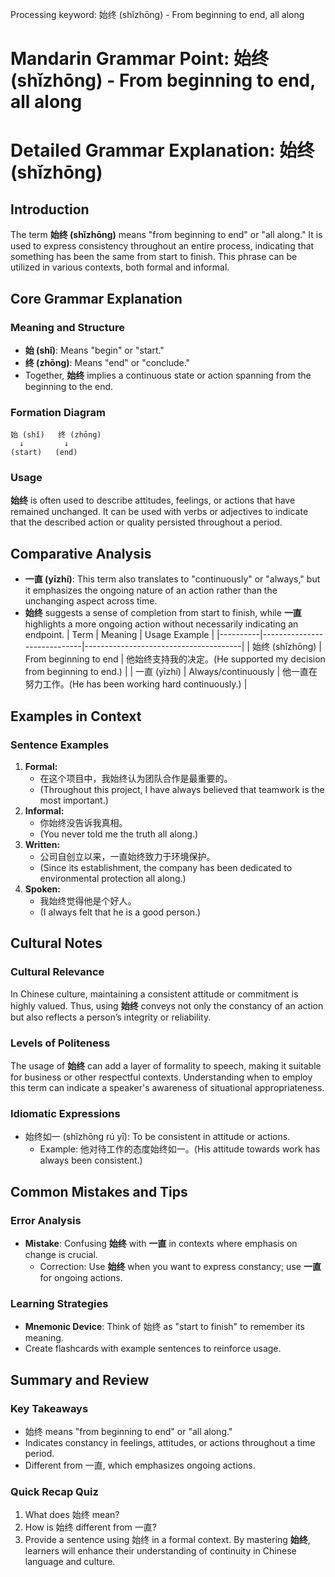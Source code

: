 Processing keyword: 始终 (shǐzhōng) - From beginning to end, all along
# Mandarin Grammar Point: 始终 (shǐzhōng) - From beginning to end, all along
# Detailed Grammar Explanation: 始终 (shǐzhōng)
## Introduction
The term **始终 (shǐzhōng)** means "from beginning to end" or "all along." It is used to express consistency throughout an entire process, indicating that something has been the same from start to finish. This phrase can be utilized in various contexts, both formal and informal.
## Core Grammar Explanation
### Meaning and Structure
- **始 (shǐ)**: Means "begin" or "start."
- **终 (zhōng)**: Means "end" or "conclude."
- Together, **始终** implies a continuous state or action spanning from the beginning to the end.
### Formation Diagram
```
始 (shǐ)   终 (zhōng)
  ↓         ↓
(start)   (end)
```
### Usage
**始终** is often used to describe attitudes, feelings, or actions that have remained unchanged. It can be used with verbs or adjectives to indicate that the described action or quality persisted throughout a period.
## Comparative Analysis
- **一直 (yīzhí)**: This term also translates to "continuously" or "always," but it emphasizes the ongoing nature of an action rather than the unchanging aspect across time.
- **始终** suggests a sense of completion from start to finish, while **一直** highlights a more ongoing action without necessarily indicating an endpoint.
| Term     | Meaning                     | Usage Example                          |
|----------|-----------------------------|---------------------------------------|
| 始终 (shǐzhōng) | From beginning to end      | 他始终支持我的决定。(He supported my decision from beginning to end.) |
| 一直 (yīzhí)    | Always/continuously       | 他一直在努力工作。(He has been working hard continuously.)    |
## Examples in Context
### Sentence Examples
1. **Formal:**
   - 在这个项目中，我始终认为团队合作是最重要的。
   - (Throughout this project, I have always believed that teamwork is the most important.)
2. **Informal:**
   - 你始终没告诉我真相。
   - (You never told me the truth all along.)
3. **Written:**
   - 公司自创立以来，一直始终致力于环境保护。
   - (Since its establishment, the company has been dedicated to environmental protection all along.)
4. **Spoken:**
   - 我始终觉得他是个好人。
   - (I always felt that he is a good person.)
## Cultural Notes
### Cultural Relevance
In Chinese culture, maintaining a consistent attitude or commitment is highly valued. Thus, using **始终** conveys not only the constancy of an action but also reflects a person’s integrity or reliability.
### Levels of Politeness
The usage of **始终** can add a layer of formality to speech, making it suitable for business or other respectful contexts. Understanding when to employ this term can indicate a speaker's awareness of situational appropriateness.
### Idiomatic Expressions
- 始终如一 (shǐzhōng rú yī): To be consistent in attitude or actions.
  - Example: 他对待工作的态度始终如一。(His attitude towards work has always been consistent.)
## Common Mistakes and Tips
### Error Analysis
- **Mistake**: Confusing **始终** with **一直** in contexts where emphasis on change is crucial.
   - Correction: Use **始终** when you want to express constancy; use **一直** for ongoing actions.
### Learning Strategies
- **Mnemonic Device**: Think of 始终 as "start to finish" to remember its meaning.
- Create flashcards with example sentences to reinforce usage.
## Summary and Review
### Key Takeaways
- 始终 means "from beginning to end" or "all along."
- Indicates constancy in feelings, attitudes, or actions throughout a time period.
- Different from 一直, which emphasizes ongoing actions.
### Quick Recap Quiz
1. What does 始终 mean?
2. How is 始终 different from 一直?
3. Provide a sentence using 始终 in a formal context. 
By mastering **始终**, learners will enhance their understanding of continuity in Chinese language and culture.
